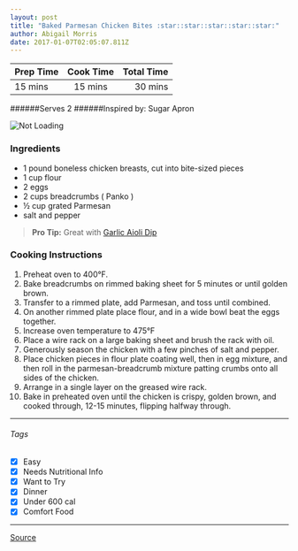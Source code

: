 ```yaml
---
layout: post
title: "Baked Parmesan Chicken Bites :star::star::star::star::star:"
author: Abigail Morris
date: 2017-01-07T02:05:07.811Z
---
```


| Prep Time  | Cook Time    | Total Time  |
| ---------- |:------------:| -----------:|
| 15 mins    | 15 mins      | 30 mins     |


######Serves 2
######Inspired by: Sugar Apron

![Not Loading](http://i.imgur.com/SnMMgKGl.png)

### Ingredients

* 1 pound boneless chicken breasts, cut into bite-sized pieces
* 1 cup flour
* 2 eggs
* 2 cups breadcrumbs ( Panko )
* ½ cup grated Parmesan
* salt and pepper

> **Pro Tip:** Great with [Garlic Aioli Dip](https://github.com/abugail/recipes/blob/master/sauces/garlic-aioli.md)

### Cooking Instructions

1. Preheat oven to 400°F.
2. Bake breadcrumbs on rimmed baking sheet for 5 minutes or until golden brown.
3. Transfer to a rimmed plate, add Parmesan, and toss until combined.
4. On another rimmed plate place flour, and in a wide bowl beat the eggs together.
5. Increase oven temperature to 475°F
6. Place a wire rack on a large baking sheet and brush the rack with oil.
7. Generously season the chicken with a few pinches of salt and pepper.
8. Place chicken pieces in flour plate coating well, then in egg mixture, and then roll in the parmesan-breadcrumb mixture patting crumbs onto all sides of the chicken.
9. Arrange in a single layer on the greased wire rack.
10. Bake in preheated oven until the chicken is crispy, golden brown, and cooked through, 12-15 minutes, flipping halfway through.

---

###### Tags
- [x] Easy
- [x] Needs Nutritional Info
- [x] Want to Try
- [x] Dinner
- [x] Under 600 cal
- [x] Comfort Food

---

[Source](http://sugarapron.com/2015/03/20/baked-parmesan-chicken-bites-garlic-aioli/)

